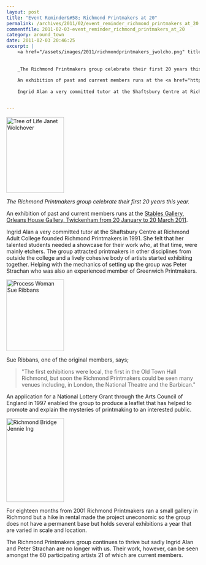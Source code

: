 ```yaml
---
layout: post
title: "Event Reminder&#58; Richmond Printmakers at 20"
permalink: /archives/2011/02/event_reminder_richmond_printmakers_at_20.html
commentfile: 2011-02-03-event_reminder_richmond_printmakers_at_20
category: around_town
date: 2011-02-03 20:46:25
excerpt: |
    <a href="/assets/images/2011/richmondprintmakers_jwolcho.png" title="See larger version of - Tree of Life   Janet Wolchover"><img src="/assets/images/2011/richmondprintmakers_jwolcho_thumb.png" width="150" height="198" alt="Tree of Life   Janet Wolchover" class="photo right" /></a>
    
    
    _The Richmond Printmakers group celebrate their first 20 years this year._
    
    An exhibition of past and current members runs at the <a href="https://stmargarets.london/event/show/200705142702.">Stables Gallery, Orleans House Gallery, Twickenham from 20 January to 20 March 2011</a>
    
    Ingrid Alan a very committed tutor at the Shaftsbury Centre at Richmond Adult College founded Richmond Printmakers in 1991. She felt that her talented students needed a showcase for their work who, at that time, were mainly etchers. The group attracted printmakers in other disciplines from outside the college and a lively cohesive body of artists started exhibiting together. Helping with the mechanics of setting up the group was Peter Strachan who was also an experienced member of Greenwich Printmakers.
    

---
```


<a href="/assets/images/2011/richmondprintmakers_jwolcho.png" title="See larger version of - Tree of Life   Janet Wolchover"><img src="/assets/images/2011/richmondprintmakers_jwolcho_thumb.png" width="150" height="198" alt="Tree of Life   Janet Wolchover" class="photo right" /></a>

*The Richmond Printmakers group celebrate their first 20 years this year.*

An exhibition of past and current members runs at the [Stables Gallery, Orleans House Gallery, Twickenham from 20 January to 20 March 2011](https://stmargarets.london/event/show/200705142702).

Ingrid Alan a very committed tutor at the Shaftsbury Centre at Richmond Adult College founded Richmond Printmakers in 1991. She felt that her talented students needed a showcase for their work who, at that time, were mainly etchers. The group attracted printmakers in other disciplines from outside the college and a lively cohesive body of artists started exhibiting together. Helping with the mechanics of setting up the group was Peter Strachan who was also an experienced member of Greenwich Printmakers.

<a href="/assets/images/2011/richmondprintmakers_sRibban.png" title="See larger version of - Process Woman  Sue Ribbans"><img src="/assets/images/2011/richmondprintmakers_sRibban_thumb.png" width="150" height="187" alt="Process Woman  Sue Ribbans" class="photo right" /></a>

Sue Ribbans, one of the original members, says;

> "The first exhibitions were local, the first in the Old Town Hall Richmond, but soon the Richmond Printmakers could be seen many venues including, in London, the National Theatre and the Barbican."

An application for a National Lottery Grant through the Arts Council of England in 1997 enabled the group to produce a leaflet that has helped to promote and explain the mysteries of printmaking to an interested public.

<a href="/assets/images/2011/richmondprintmakers_jing.png" title="See larger version of - Richmond Bridge Jennie Ing"><img src="/assets/images/2011/richmondprintmakers_jing_thumb.png" width="150" height="219" alt="Richmond Bridge Jennie Ing" class="photo right" /></a>

For eighteen months from 2001 Richmond Printmakers ran a small gallery in Richmond but a hike in rental made the project uneconomic so the group does not have a permanent base but holds several exhibitions a year that are varied in scale and location.

The Richmond Printmakers group continues to thrive but sadly Ingrid Alan and Peter Strachan are no longer with us. Their work, however, can be seen amongst the 60 participating artists 21 of which are current members.
